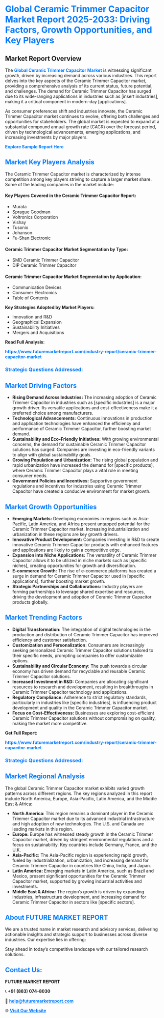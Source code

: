 <h1 style="color: #007BFF;">Global Ceramic Trimmer Capacitor Market Report 2025-2033: Driving Factors, Growth Opportunities, and Key Players</h1>

<section id="overview">
<h2>Market Report Overview</h2>
<p>The <a href="https://www.futuremarketreport.com/industry-report/ceramic-trimmer-capacitor-market" style="color: #007BFF; text-decoration: none;"><strong>Global Ceramic Trimmer Capacitor Market</strong></a> is witnessing significant growth, driven by increasing demand across various industries. This report delves into the key aspects of the Ceramic Trimmer Capacitor market, providing a comprehensive analysis of its current status, future potential, and challenges. The demand for Ceramic Trimmer Capacitor has surged due to its wide-ranging applications in industries such as [insert industries], making it a critical component in modern-day [applications].</p>
<p>As consumer preferences shift and industries innovate, the Ceramic Trimmer Capacitor market continues to evolve, offering both challenges and opportunities for stakeholders. The global market is expected to expand at a substantial compound annual growth rate (CAGR) over the forecast period, driven by technological advancements, emerging applications, and increasing investments by major players.</p>
</section>

<section id="overview">
<p><a href="https://www.futuremarketreport.com/request-sample/reportId=97865" style="color: #007BFF; text-decoration: none;"><strong>Explore Sample Report Here</strong></a></p>
</section>

<section id="key-players">
<h2 style="color: #007BFF;">Market Key Players Analysis</h2>
<p>The Ceramic Trimmer Capacitor market is characterized by intense competition among key players striving to capture a larger market share. Some of the leading companies in the market include:</p>
<h4>Key Players Covered in the Ceramic Trimmer Capacitor Report:</h4>
<ul><li>Murata</li><li>Sprague Goodman</li><li>Voltronics Corporation</li><li>Vishay</li><li>Tusonix</li><li>Johanson</li><li>Fu-Shan Electronic</li></ul>
<h4>Ceramic Trimmer Capacitor Market Segmentation by Type:</h4>
<ul><li>SMD Ceramic Trimmer Capacitor</li><li>DIP Ceramic Trimmer Capacitor</li></ul>

<h4>Ceramic Trimmer Capacitor Market Segmentation by Application:</h4>
<ul><li>Communication Devices</li><li>Consumer Electronics</li><li>Table of Contents</li></ul>
<p><strong>Key Strategies Adopted by Market Players:</strong></p>
<ul>
<li>Innovation and R&D</li>
<li>Geographical Expansion</li>
<li>Sustainability Initiatives</li>
<li>Mergers and Acquisitions</li>
</ul>
</section>

<section>
<p><strong>Read Full Analysis: </strong></p><a href="https://www.futuremarketreport.com/industry-report/ceramic-trimmer-capacitor-market" style="color: #007BFF; text-decoration: none;"><strong>https://www.futuremarketreport.com/industry-report/ceramic-trimmer-capacitor-market</strong></a>
<h3 style="color: #007BFF;">Strategic Questions Addressed:</h3>
</section>

<section id="driving-factors">
<h2 style="color: #007BFF;">Market Driving Factors</h2>
<ul>
<li><strong>Rising Demand Across Industries:</strong> The increasing adoption of Ceramic Trimmer Capacitor in industries such as [specific industries] is a major growth driver. Its versatile applications and cost-effectiveness make it a preferred choice among manufacturers.</li>
<li><strong>Technological Advancements:</strong> Continuous innovations in production and application technologies have enhanced the efficiency and performance of Ceramic Trimmer Capacitor, further boosting market demand.</li>
<li><strong>Sustainability and Eco-Friendly Initiatives:</strong> With growing environmental concerns, the demand for sustainable Ceramic Trimmer Capacitor solutions has surged. Companies are investing in eco-friendly variants to align with global sustainability goals.</li>
<li><strong>Growing Population and Urbanization:</strong> The rising global population and rapid urbanization have increased the demand for [specific products], where Ceramic Trimmer Capacitor plays a vital role in meeting consumer needs.</li>
<li><strong>Government Policies and Incentives:</strong> Supportive government regulations and incentives for industries using Ceramic Trimmer Capacitor have created a conducive environment for market growth.</li>
</ul>
</section>

<section id="growth-opportunities">
<h2 style="color: #007BFF;">Market Growth Opportunities</h2>
<ul>
<li><strong>Emerging Markets:</strong> Developing economies in regions such as Asia-Pacific, Latin America, and Africa present untapped potential for the Ceramic Trimmer Capacitor market. Increasing industrialization and urbanization in these regions are key growth drivers.</li>
<li><strong>Innovative Product Development:</strong> Companies investing in R&D to create innovative Ceramic Trimmer Capacitor products with enhanced features and applications are likely to gain a competitive edge.</li>
<li><strong>Expansion into Niche Applications:</strong> The versatility of Ceramic Trimmer Capacitor allows it to be utilized in niche markets such as [specific niches], creating opportunities for growth and diversification.</li>
<li><strong>E-commerce Growth:</strong> The rise of e-commerce platforms has created a surge in demand for Ceramic Trimmer Capacitor used in [specific applications], further boosting market growth.</li>
<li><strong>Strategic Partnerships and Collaborations:</strong> Industry players are forming partnerships to leverage shared expertise and resources, driving the development and adoption of Ceramic Trimmer Capacitor products globally.</li>
</ul>
</section>

<section id="trending-factors">
<h2 style="color: #007BFF;">Market Trending Factors</h2>
<ul>
<li><strong>Digital Transformation:</strong> The integration of digital technologies in the production and distribution of Ceramic Trimmer Capacitor has improved efficiency and customer satisfaction.</li>
<li><strong>Customization and Personalization:</strong> Consumers are increasingly seeking personalized Ceramic Trimmer Capacitor solutions tailored to their specific needs, prompting companies to offer customizable options.</li>
<li><strong>Sustainability and Circular Economy:</strong> The push towards a circular economy has driven demand for recyclable and reusable Ceramic Trimmer Capacitor solutions.</li>
<li><strong>Increased Investment in R&D:</strong> Companies are allocating significant resources to research and development, resulting in breakthroughs in Ceramic Trimmer Capacitor technology and applications.</li>
<li><strong>Regulatory Compliance:</strong> Adherence to strict regulatory standards, particularly in industries like [specific industries], is influencing product development and quality in the Ceramic Trimmer Capacitor market.</li>
<li><strong>Focus on Cost-Effectiveness:</strong> Businesses are exploring cost-efficient Ceramic Trimmer Capacitor solutions without compromising on quality, making the market more competitive.</li>
</ul>
</section>

<section>
<p><strong>Get Full Report: </strong></p><a href="https://www.futuremarketreport.com/industry-report/ceramic-trimmer-capacitor-market" style="color: #007BFF; text-decoration: none;"><strong>https://www.futuremarketreport.com/industry-report/ceramic-trimmer-capacitor-market</strong></a>
<h3 style="color: #007BFF;">Strategic Questions Addressed:</h3>
</section>


<section id="regional-analysis">
<h2 style="color: #007BFF;">Market Regional Analysis</h2>
<p>The global Ceramic Trimmer Capacitor market exhibits varied growth patterns across different regions. The key regions analyzed in this report include North America, Europe, Asia-Pacific, Latin America, and the Middle East & Africa:</p>
<ul>
<li><strong>North America:</strong> This region remains a dominant player in the Ceramic Trimmer Capacitor market due to its advanced industrial infrastructure and high adoption of new technologies. The U.S. and Canada are leading markets in this region.</li>
<li><strong>Europe:</strong> Europe has witnessed steady growth in the Ceramic Trimmer Capacitor market, driven by stringent environmental regulations and a focus on sustainability. Key countries include Germany, France, and the U.K.</li>
<li><strong>Asia-Pacific:</strong> The Asia-Pacific region is experiencing rapid growth, fueled by industrialization, urbanization, and increasing demand for Ceramic Trimmer Capacitor in countries like China, India, and Japan.</li>
<li><strong>Latin America:</strong> Emerging markets in Latin America, such as Brazil and Mexico, present significant opportunities for the Ceramic Trimmer Capacitor market, supported by growing industrial activities and investments.</li>
<li><strong>Middle East & Africa:</strong> The region’s growth is driven by expanding industries, infrastructure development, and increasing demand for Ceramic Trimmer Capacitor in sectors like [specific sectors].</li>
</ul>
</section>

<footer>
<h2 style="color: #007BFF;">About FUTURE MARKET REPORT</h2>
<p>We are a trusted name in market research and advisory services, delivering actionable insights and strategic support to businesses across diverse industries. Our expertise lies in offering:</p>

<p>Stay ahead in today’s competitive landscape with our tailored research solutions.</p>

<h2 style="color: #007BFF;">Contact Us:</h2>
<p><strong>FUTURE MARKET REPORT</strong></p>
<p>📞 <strong>+91 (883) 074-8030</strong></p>
<p>📧 <strong><a href="mailto:help@futuremarketreport.com" style="color: #007BFF;">help@futuremarketreport.com</a></strong></p>
<p>🌐 <strong><a href="https://www.futuremarketreport.com/" style="color: #007BFF;">Visit Our Website</a></strong></p>
</footer>